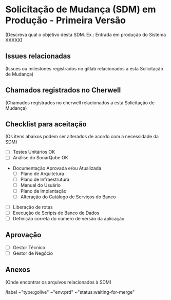 <!---
Por favor leia antes de preencher!

Antes de abrir a issue pesquise se não existe algum Bug similar cadastrado.
As Issues podem ser filtradas pelo label "Release".

--->
# Solicitação de Mudança (SDM) em Produção - Primeira Versão

(Descreva qual o objetivo desta SDM. Ex.: Entrada em produção do Sistema XXXXX)

## Issues relacionadas

(Issues ou milestones registrados no gitlab relacionados a esta Solicitação de Mudança)

## Chamados registrados no Cherwell

(Chamados registrados no cherwell relacionados a esta Solicitação de Mudança)

## Checklist para aceitação

(Os itens abaixos podem ser alterados de acordo com a necessidade da SDM)

- [ ] Testes Unitários OK
- [ ] Análise do SonarQube OK
- Documentação Aprovada e/ou Atualizada
  - [ ] Plano de Arquitetura
  - [ ] Plano de Infraestrutura
  - [ ] Manual do Usuário
  - [ ] Plano de Implantação
  - [ ] Alteração do Catálogo de Serviços do Banco
- [ ] Liberação de rotas
- [ ] Execução de Scripts de Banco de Dados
- [ ] Definição correta do número de versão da aplicação

## Aprovação
<!---
Neste passo, listamos os responsáveis pela aprovação da SDM
Ex.: 

- [ ] Gestor Técnico: Fulano de Tal
- [ ] Gestor de Negócio: Ciclano da Silva
--->
- [ ] Gestor Técnico
- [ ] Gestor de Negócio

## Anexos

(Onde encontrar os arquivos relacionados à SDM)

/label ~"type:golive" ~"env:prd" ~"status:waiting\-for\-merge"